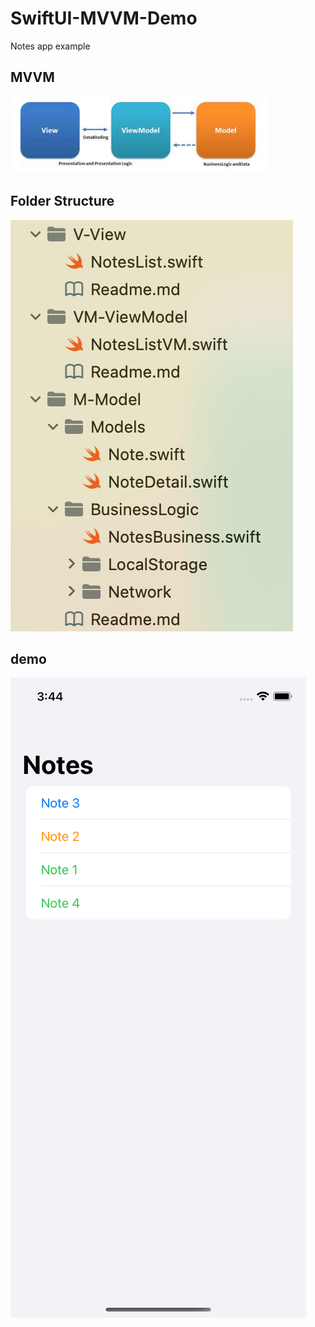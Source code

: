 # SwiftUI-MVVM-Demo
Notes app example

## MVVM
![Screenshot](MVVM.png)

## Folder Structure
![Screenshot](folder-structure.png)

## demo
![Screenshot](UI.png)
